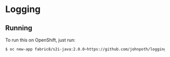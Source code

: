 # Logging



## Running

To run this on OpenShift, just run:

```bash
$ oc new-app fabric8/s2i-java:2.0.0~https://github.com/johnpoth/logging.git
```
